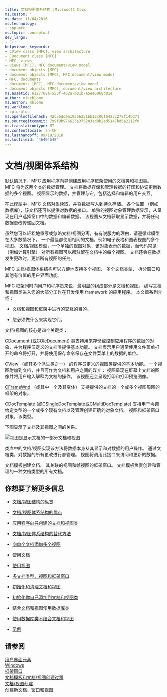 ```yaml
---
title: 文档视图体系结构 |Microsoft Docs
ms.custom: ''
ms.date: 11/04/2016
ms.technology:
- cpp-mfc
ms.topic: conceptual
dev_langs:
- C++
helpviewer_keywords:
- CView class [MFC], view architecture
- CDocument class [MFC]
- MFC, views
- views [MFC], MFC document/view model
- document objects [MFC]
- document objects [MFC], MFC document/view model
- MFC, documents
- documents [MFC], MFC document/view model
- document objects [MFC], document/view architecture
ms.assetid: 6127768a-553f-462a-b01b-a5ee6068c81e
author: mikeblome
ms.author: mblome
ms.workload:
- cplusplus
ms.openlocfilehash: 42c56ddea19266251bb12c06f6423c278f14bd71
ms.sourcegitcommit: 799f9b976623a375203ad8b2ad5147bd6a2212f0
ms.translationtype: MT
ms.contentlocale: zh-CN
ms.lasthandoff: 09/19/2018
ms.locfileid: "46404548"
---
```

# <a name="documentview-architecture"></a>文档/视图体系结构

默认情况下，MFC 应用程序向导创建应用程序框架使用的文档类和视图类。 MFC 将为这两个类的数据管理。 文档将数据存储和管理数据的打印和协调更新数据的多个视图。 视图显示的数据，并管理与它，包括选择和编辑的用户交互。

在此模型中，MFC 文档对象读取，并将数据写入到持久存储。 各个位置 （例如数据库），该文档还可以提供对数据的接口。 单独的视图对象管理数据显示，从呈现在用户选择窗口中的数据和编辑数据。 该视图从文档获取显示数据，并将任何数据更改传递回文档。

虽然您可以轻松地重写或忽略文档/视图分离，有有说服力的理由，请遵循此模型在大多数情况下。 一个最佳都使用相同的文档，例如电子表格和图表视图的多个视图。 文档/视图模型，一个单独的视图对象，该对象表示的数据，而代码常见 （例如计算引擎） 对所有视图可以都驻留在文档中的每个视图。 文档还会在数据发生更改时，更新所有视图的任务。

MFC 文档/视图体系结构可以方便地支持多个视图、 多个文档类型、 拆分窗口和其他有价值的用户界面功能。

MFC 框架同时向用户和程序员来说，最明显的组成部分是文档和视图。 编写文档和视图类进入您的大部分工作在开发使用 framework 的应用程序。 本文章系列介绍：

- 文档和视图和框架中进行的交互的目的。

- 您必须做什么来实现它们。

文档/视图的核心是四个关键类：

[CDocument](../mfc/reference/cdocument-class.md) (或[COleDocument](../mfc/reference/coledocument-class.md)) 类支持用来存储或控制应用程序的数据的对象，并为程序员定义的文档类提供基本功能。 文档表示用户通常使用文件菜单打开的命令将打开，并将使用保存命令保存在文件菜单上的数据的单位。

[CView](../mfc/reference/cview-class.md) （或其多个派生类之一） 的程序员定义的视图类提供的基本功能。 一个视图附加到文档，并且可作为文档和用户之间的媒介： 视图呈现在屏幕上文档的图像并将用户输入解释为文档的操作。 该视图还会呈现打印和打印预览图像。

[CFrameWnd](../mfc/reference/cframewnd-class.md) （或其中一个及其变体） 支持提供的文档的一个或多个视图周围的框架的对象。

[CDocTemplate](../mfc/reference/cdoctemplate-class.md) (或[CSingleDocTemplate](../mfc/reference/csingledoctemplate-class.md)或[CMultiDocTemplate](../mfc/reference/cmultidoctemplate-class.md)) 支持用于协调给定类型的一个或多个现有文档以及管理创建正确的对象文档、 视图和框架窗口对象，该类型。

下图显示了文档及其视图之间的关系。

![视图是显示文档的一部分](../mfc/media/vc379n1.gif "vc379n1")文档和视图

类库中的文档/视图实现该方法将数据本身从其显示和对数据的用户操作。 通过文档类，对数据的所有更改进行都管理。 视图将调用此接口来访问和更新的数据。

文档模板创建文档、 其关联的视图和帧视图的框架窗口。 文档模板负责创建和管理的一种文档类型的所有文档。

## <a name="what-do-you-want-to-know-more-about"></a>你想要了解更多信息

- [文档/视图结构的纵览](../mfc/a-portrait-of-the-document-view-architecture.md)

- [文档/视图体系结构的优点](../mfc/advantages-of-the-document-view-architecture.md)

- [应用程序向导创建的文档和视图类](../mfc/document-and-view-classes-created-by-the-mfc-application-wizard.md)

- [文档/视图体系结构的替代方法](../mfc/alternatives-to-the-document-view-architecture.md)

- [向单个文档添加多个视图](../mfc/adding-multiple-views-to-a-single-document.md)

- [使用文档](../mfc/using-documents.md)

- [使用视图](../mfc/using-views.md)

- [多文档类型、视图和框架窗口](../mfc/multiple-document-types-views-and-frame-windows.md)

- [初始化和清理文档和视图](../mfc/initializing-and-cleaning-up-documents-and-views.md)

- [初始化你自己添加到文档和视图类](../mfc/creating-new-documents-windows-and-views.md)

- [结合文档和视图使用数据库类](../data/mfc-using-database-classes-with-documents-and-views.md)

- [使用数据库类不结合文档和视图](../data/mfc-using-database-classes-without-documents-and-views.md)

- [示例](../visual-cpp-samples.md)

## <a name="see-also"></a>请参阅

[用户界面元素](../mfc/user-interface-elements-mfc.md)<br/>
[Windows](../mfc/windows.md)<br/>
[框架窗口](../mfc/frame-windows.md)<br/>
[文档模板和文档/视图创建过程](../mfc/document-templates-and-the-document-view-creation-process.md)<br/>
[文档/视图创建](../mfc/document-view-creation.md)<br/>
[创建新文档、窗口和视图](../mfc/creating-new-documents-windows-and-views.md)

